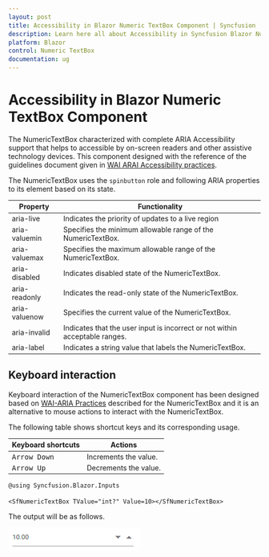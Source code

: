 ```yaml
---
layout: post
title: Accessibility in Blazor Numeric TextBox Component | Syncfusion
description: Learn here all about Accessibility in Syncfusion Blazor Numeric TextBox component and more.
platform: Blazor
control: Numeric TextBox
documentation: ug
---
```


# Accessibility in Blazor Numeric TextBox Component

The NumericTextBox characterized with complete ARIA Accessibility support that helps to accessible
by on-screen readers and other assistive technology devices. This component designed with the
reference of the guidelines document given in [WAI ARAI Accessibility practices](http://www.w3.org/TR/wai-aria-practices-1.1/#spinbutton).

The NumericTextBox uses the `spinbutton` role and following ARIA properties to its element based on its state.

| **Property** | **Functionality** |
| --- | --- |
| aria-live | Indicates the priority of updates to a live region |
| aria-valuemin | Specifies the minimum allowable range of the NumericTextBox.|
| aria-valuemax | Specifies the maximum allowable range of the NumericTextBox. |
| aria-disabled | Indicates disabled state of the NumericTextBox. |
| aria-readonly | Indicates the read-only state of the NumericTextBox. |
| aria-valuenow | Specifies the current value of the NumericTextBox. |
| aria-invalid | Indicates that the user input is incorrect or not within acceptable ranges. |
| aria-label | Indicates a string value that labels the NumericTextBox. |

## Keyboard interaction

Keyboard interaction of the NumericTextBox component has been designed based on
[WAI-ARIA Practices](http://www.w3.org/TR/wai-aria-practices-1.1/#spinbutton) described for the NumericTextBox and
it is an alternative to mouse actions to interact with the NumericTextBox.

The following table shows shortcut keys and its corresponding usage.

| **Keyboard shortcuts** | **Actions** |
| --- | --- |
| <kbd>Arrow Down</kbd> | Increments the value. |
| <kbd>Arrow Up</kbd> | Decrements the value. |

```cshtml
@using Syncfusion.Blazor.Inputs

<SfNumericTextBox TValue="int?" Value=10></SfNumericTextBox>
```

The output will be as follows.

![NumericTextBox Sample](./images/numeric_getting_started.png)
